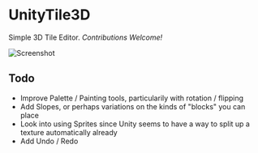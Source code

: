 # UnityTile3D
Simple 3D Tile Editor. *Contributions Welcome!*

![Screenshot](https://raw.githubusercontent.com/NoelFB/UnityTile3D/master/screenshot.png)

## Todo
- Improve Palette / Painting tools, particularily with rotation / flipping
- Add Slopes, or perhaps variations on the kinds of "blocks" you can place
- Look into using Sprites since Unity seems to have a way to split up a texture automatically already
- Add Undo / Redo
